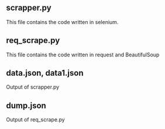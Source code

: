 ## scrapper.py
This file contains the code written in selenium.

## req_scrape.py 
This file contains the code written in request and BeautifulSoup

## data.json, data1.json
Output of scrapper.py

## dump.json
Output of req_scrape.py
